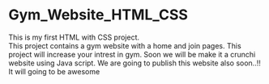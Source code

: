 # Gym_Website_HTML_CSS
This is my first HTML with CSS project.  
This project contains a gym website with a home and join pages.
This project will increase your intrest in gym.
Soon we will be make it a crunchi website using Java script.
We are going to publish this website also soon..!!
It will going to be awesome 

